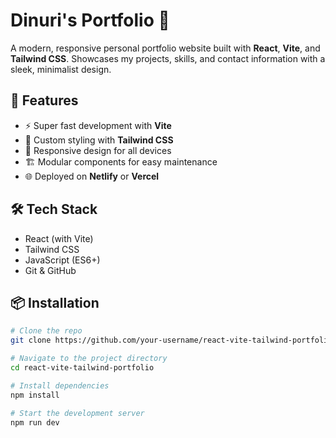 # Dinuri's Portfolio 🌟

A modern, responsive personal portfolio website built with **React**, **Vite**, and **Tailwind CSS**. Showcases my projects, skills, and contact information with a sleek, minimalist design.

## 🚀 Features
- ⚡ Super fast development with **Vite**
- 🎨 Custom styling with **Tailwind CSS**
- 📱 Responsive design for all devices
- 🏗️ Modular components for easy maintenance
- 🌐 Deployed on **Netlify** or **Vercel**

## 🛠️ Tech Stack
- React (with Vite)
- Tailwind CSS
- JavaScript (ES6+)
- Git & GitHub

## 📦 Installation
```bash
# Clone the repo
git clone https://github.com/your-username/react-vite-tailwind-portfolio.git

# Navigate to the project directory
cd react-vite-tailwind-portfolio

# Install dependencies
npm install

# Start the development server
npm run dev
